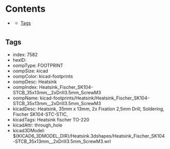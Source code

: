 



Contents
========

* [](#)
	* [Tags](#tags)

# 

## Tags

- index: 7582
- hexID: 
- oompType: FOOTPRINT
- oompSize: kicad
- oompColor: kicad-footprints
- oompDesc: Heatsink
- oompIndex: Heatsink_Fischer_SK104-STCB_35x13mm__2xDrill3.5mm_ScrewM3
- oompName: kicad-footprints/Heatsink/Heatsink_Fischer_SK104-STCB_35x13mm__2xDrill3.5mm_ScrewM3
- kicadDesc: Heatsink, 35mm x 13mm, 2x Fixation 2,5mm Drill, Soldering, Fischer SK104-STC-STIC,
- kicadTags: Heatsink fischer TO-220
- kicadAttr: through_hole
- kicad3DModel: ${KICAD6_3DMODEL_DIR}/Heatsink.3dshapes/Heatsink_Fischer_SK104-STCB_35x13mm__2xDrill3.5mm_ScrewM3.wrl
